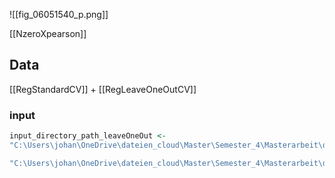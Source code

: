 ![[fig_06051540_p.png]]

[[NzeroXpearson]]
## Data
[[RegStandardCV]] + [[RegLeaveOneOutCV]]
### input
```r
input_directory_path_leaveOneOut <- 
"C:\Users\johan\OneDrive\dateien_cloud\Master\Semester_4\Masterarbeit\data\pulmanory_hypertension\regression\leaveOneOut_regression/performance_evaluation/Performance_Overview.txt"

"C:\Users\johan\OneDrive\dateien_cloud\Master\Semester_4\Masterarbeit\data\pulmanory_hypertension\regression\leaveOneOut_regression\input_data\regression_output.zip"
```
